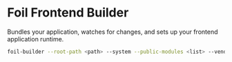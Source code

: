 # Foil Frontend Builder

Bundles your application, watches for changes, and sets up your frontend application runtime.

```bash
foil-builder --root-path <path> --system --public-modules <list> --vendor --input <main> --output <dir>
```